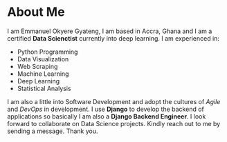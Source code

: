 # About Me
I am Emmanuel Okyere Gyateng, I am based in Accra, Ghana and I am a certified **Data Scienctist** currently into deep learning. I am experienced in:
- Python Programming
- Data Visualization
- Web Scraping
- Machine Learning
- Deep Learning
- Statistical Analysis

I am also a little into Software Development and adopt the cultures of *Agile* and *DevOps* in development. I use **Django** to develop the backend of applications so basically I am also a **Django Backend Engineer**.
I look forward to collaborate on Data Science projects. Kindly reach out to me by sending a message. Thank you.

<!---
Emmanuel-Okyere/Emmanuel-Okyere is a ✨ special ✨ repository because its `README.md` (this file) appears on your GitHub profile.
You can click the Preview link to take a look at your changes.
--->
